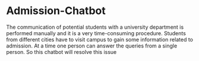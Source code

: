 # Admission-Chatbot
The communication of potential students with a university department is performed manually and it is a very time-consuming procedure. Students from different cities have to visit campus to gain some information related to admission. At a time one person can answer the queries from a single person. So this chatbot will resolve this issue
